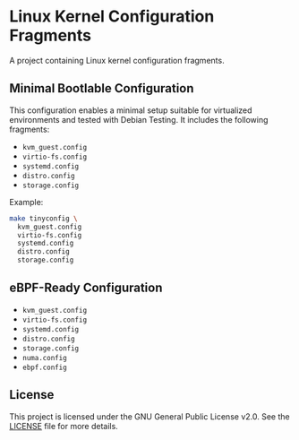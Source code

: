 # Linux Kernel Configuration Fragments

A project containing Linux kernel configuration fragments.

## Minimal Bootlable Configuration

This configuration enables a minimal setup suitable for virtualized
environments and tested with Debian Testing. It includes the following
fragments:

* `kvm_guest.config`
* `virtio-fs.config`
* `systemd.config`
* `distro.config`
* `storage.config`

Example:

```sh
make tinyconfig \
  kvm_guest.config
  virtio-fs.config
  systemd.config
  distro.config
  storage.config
```

## eBPF-Ready Configuration

* `kvm_guest.config`
* `virtio-fs.config`
* `systemd.config`
* `distro.config`
* `storage.config`
* `numa.config`
* `ebpf.config`

## License

This project is licensed under the GNU General Public License v2.0. See
the [LICENSE](LICENSE) file for more details.
